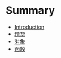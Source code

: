 # Summary

* [Introduction](README.md)
* [精华](javascript语言精粹/chapter1.md)
* [对象](javascript语言精粹/ch2-garmmar.md)
* [函数](javascript语言精粹/ch4-function.md)

